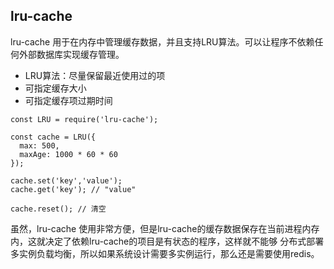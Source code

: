 ## lru-cache
lru-cache 用于在内存中管理缓存数据，并且支持LRU算法。可以让程序不依赖任何外部数据库实现缓存管理。
* LRU算法：尽量保留最近使用过的项
* 可指定缓存大小
* 可指定缓存项过期时间
```
const LRU = require('lru-cache');

const cache = LRU({
  max: 500,
  maxAge: 1000 * 60 * 60
});

cache.set('key','value');
cache.get('key'); // "value"

cache.reset(); // 清空
```
虽然，lru-cache 使用非常方便，但是lru-cache的缓存数据保存在当前进程内存内，这就决定了依赖lru-cache的项目是有状态的程序，这样就不能够
分布式部署多实例负载均衡，所以如果系统设计需要多实例运行，那么还是需要使用redis。
